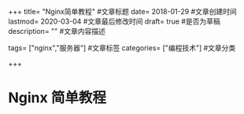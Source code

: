 +++
title= "Nginx简单教程" #文章标题
date= 2018-01-29 #文章创建时间
lastmod= 2020-03-04 #文章最后修改时间
draft= true #是否为草稿
description= "" #文章内容描述

tags= ["nginx","服务器"] #文章标签
categories= ["编程技术"] #文章分类

+++

# Nginx 简单教程
